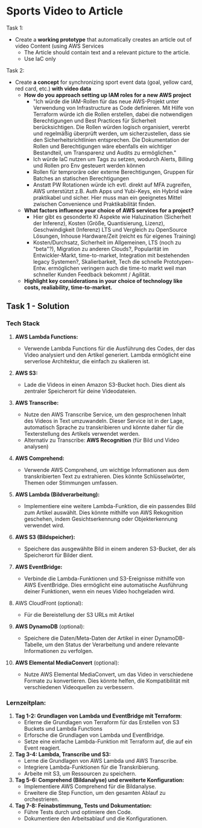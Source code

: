 # Sports Video to Article

Task 1:

* Create a **working prototype** that automatically creates an article out of video Content (using AWS Services
  * The Article should contain text and a relevant picture to the article.
  * Use IaC only

Task 2:

* Create **a concept** for synchronizing sport event data (goal, yellow card, red card, etc.) **with video data**
  * **How do you approach setting up IAM roles for a new AWS project**
    * "Ich würde die IAM-Rollen für das neue AWS-Projekt unter Verwendung von Infrastructure as Code definieren. Mit Hilfe von Terraform würde ich die Rollen erstellen, dabei die notwendigen Berechtigungen und Best Practices für Sicherheit berücksichtigen. Die Rollen würden logisch organisiert, vererbt und regelmäßig überprüft werden, um sicherzustellen, dass sie den Sicherheitsrichtlinien entsprechen. Die Dokumentation der Rollen und Berechtigungen wäre ebenfalls ein wichtiger Bestandteil, um Transparenz und Audits zu ermöglichen."
    * Ich würde IaC nutzen um Tags zu setzen, wodurch Alerts, Billing und Rollen pro Env gesteuert werden können
    * Rollen für temproräre oder externe Berechtigungen, Gruppen für Batches an statischen Berechtigungen
    * Anstatt PW Rotationen würde ich evtl. direkt auf MFA zugreifen, AWS unterstützt z.B. Auth Apps und Yubi-Keys, ein Hybrid wäre praktikabel und sicher.
      Hier muss man ein geeignetes Mittel zwischen Convenience und Praktikabilität finden.
  * **What factors influence your choice of AWS services for a project?**
    * Hier gibt es gesonderte KI Aspekte wie Haluzination (Sicherheit der Inferenz), Kosten (Größe, Quantisierung, Lizenz), Geschwindigkeit (Inferenz)
      LTS und Vergleich zu OpenSource Lösungen, Inhouse Hardware/Zeit (reicht es für eigenes Training)
    * Kosten/Durchsatz, Sicherheit im Allgemeinen, LTS (noch zu "beta"?), Migration zu anderen Clouds?, Popularität im Entwickler-Markt, time-to-market,
      Integration mit bestehenden legacy Systemen?, Skalierbarkeit, Tech die schnelle Prototypen-Entw. ermöglichen veringern auch die time-to markt weil
      man schneller Kunden Feedback bekommt / Agilität.
  * **Highlight key considerations in your choice of technology like costs, realiability, time-to-market.**

## Task 1 - Solution

### Tech Stack

1. **AWS Lambda Functions:**

   * Verwende Lambda Functions für die Ausführung des Codes, der das Video analysiert und den Artikel generiert. Lambda ermöglicht eine serverlose Architektur, die einfach zu skalieren ist.
2. **AWS S3:**

   * Lade die Videos in einen Amazon S3-Bucket hoch. Dies dient als zentraler Speicherort für deine Videodateien.
3. **AWS Transcribe:**

   * Nutze den AWS Transcribe Service, um den gesprochenen Inhalt des Videos in Text umzuwandeln. Dieser Service ist in der Lage, automatisch Sprache zu transkribieren und könnte daher für die Texterstellung des Artikels verwendet werden.
   * Alternativ zu Transcribe: **AWS Recognition** (für Bild und Video analysen)
4. **AWS Comprehend:**

   * Verwende AWS Comprehend, um wichtige Informationen aus dem transkribierten Text zu extrahieren. Dies könnte Schlüsselwörter, Themen oder Stimmungen umfassen.
5. **AWS Lambda (Bildverarbeitung):**

   * Implementiere eine weitere Lambda-Funktion, die ein passendes Bild zum Artikel auswählt. Dies könnte mithilfe von AWS Rekognition geschehen, indem Gesichtserkennung oder Objekterkennung verwendet wird.
6. **AWS S3 (Bildspeicher):**

   * Speichere das ausgewählte Bild in einem anderen S3-Bucket, der als Speicherort für Bilder dient.
7. **AWS EventBridge:**

   * Verbinde die Lambda-Funktionen und S3-Ereignisse mithilfe von AWS EventBridge. Dies ermöglicht eine automatische Ausführung deiner Funktionen, wenn ein neues Video hochgeladen wird.
8. AWS CloudFront (optional):

   * Für die Bereistellung der S3 URLs mit Artikel
9. **AWS DynamoDB** (optional):

   * Speichere die Daten/Meta-Daten der Artikel in einer DynamoDB-Tabelle, um den Status der Verarbeitung und andere relevante Informationen zu verfolgen.
10. **AWS Elemental MediaConvert** (optional):

    * Nutze AWS Elemental MediaConvert, um das Video in verschiedene Formate zu konvertieren. Dies könnte helfen, die Kompatibilität mit verschiedenen Videoquellen zu verbessern.

### Lernzeitplan:

1. **Tag 1-2: Grundlagen von Lambda und EventBridge mit Terraform**:
   * Erlerne die Grundlagen von Terraform für das Erstellen von S3 Buckets und Lambda Functions
   * Erforsche die Grundlagen von Lambda und EventBridge.
   * Setze eine einfache Lambda-Funktion mit Terraform auf, die auf ein Event reagiert.
2. **Tag 3-4: Lambda, Transcribe und S3:**
   * Lerne die Grundlagen von AWS Lambda und AWS Transcribe.
   * Integriere Lambda-Funktionen für die Transkribierung.
   * Arbeite mit S3, um Ressourcen zu speichern.
3. **Tag 5-6: Comprehend (Bildanalyse) und erweiterte Konfiguration:**
   * Implementiere AWS Comprehend für die Bildanalyse.
   * Erweitere die Step Function, um den gesamten Ablauf zu orchestrieren.
4. **Tag 7-8: Feinabstimmung, Tests und Dokumentation:**
   * Führe Tests durch und optimiere den Code.
   * Dokumentiere den Arbeitsablauf und die Konfigurationen.
